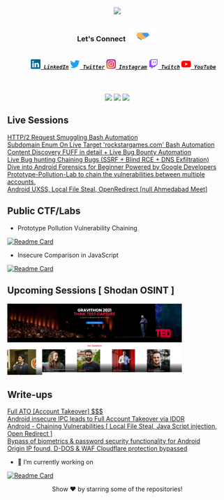 <h1 align="center">
  <a href="https://git.io/typing-svg">
    <img src="https://readme-typing-svg.herokuapp.com/?lines=Hey!%20How%20you%20doin'?&center=true&size=30">
  </a>
</h1>
<h3 align="center">Let's Connect <img src="https://raw.githubusercontent.com/Dheerajmadhukar/Dheerajmadhukar/main/img/handshake.gif" height="32px"></h3>
<h5 align="center">
  <code>
    <a href="https://www.linkedin.com/in/dheerajtechnolegends/" title="LinkedIn Profile"><img height="22" width="22" src="https://github.com/Dheerajmadhukar/Dheerajmadhukar/blob/main/img/linkedin.svg"> LinkedIn</a></code>
  <code><a href="https://twitter.com/Dheerajmadhukar/" title="Twitter Profile"><img height="22" width="22" src="https://github.com/Dheerajmadhukar/Dheerajmadhukar/blob/main/img/twitter.svg"> Twitter</a></code>
  <code><a href="https://www.instagram.com/me_dheeraj/" title="Instagram Profile"><img height="22" width="22" src="https://github.com/Dheerajmadhukar/Dheerajmadhukar/blob/main/img/instagram.svg"> Instagram</a></code>
  <code><a href="https://www.twitch.tv/techn0legends"><img alt="Twitch" title="Twitch" height="22" width="22" src="https://github.com/Dheerajmadhukar/Dheerajmadhukar/blob/main/img/twitch.svg"> Twitch</a></code>
  <code><a href="https://www.youtube.com/c/DheerajMadhukar"><img alt="YouTube" title="YouTube" height="22" width="22" src="https://github.com/Dheerajmadhukar/Dheerajmadhukar/blob/main/img/youtube.svg"> YouTube</a></code>
</h5>
<br>
<p align = "center">
  <img src = "https://github-readme-stats.vercel.app/api?username=Dheerajmadhukar&show_icons=true&theme=dark" width = 400 />
  <img src = "https://github-readme-streak-stats.herokuapp.com/?user=Dheerajmadhukar&theme=dark&hide_border=true" width = 400 />
  <img src="https://github-readme-stats.vercel.app/api/top-langs/?username=Dheerajmadhukar&theme=dark&hide_border=true" />
</p>
<!--
<p>
  <img align="left" width="490" height="165" src="https://github-readme-stats.vercel.app/api?username=Dheerajmadhukar&show_icons=true&hide_border=false&line_height=20&title_color=f69673&icon_color=1b93c9&show_owner=true"/>
  <img align="right" width="490" height="165" src="https://github-readme-streak-stats.herokuapp.com/?user=Dheerajmadhukar&show_icons=true&hide_border=false&line_height=20&title_color=f69673&icon_color=1b93c9&show_owner=true"/>
  <p>

**Dheerajmadhukar/Dheerajmadhukar** is a ✨ _special_ ✨ repository because its `README.md` (this file) appears on your GitHub profile.

Here are some ideas to get you started:

- 🔭 I’m currently working on ...
- 🌱 I’m currently learning ...
- 👯 I’m looking to collaborate on ...
- 🤔 I’m looking for help with ...
- 💬 Ask me about ...
- 📫 How to reach me: ...
- 😄 Pronouns: ...
- ⚡ Fun fact: ...

<a href="https://github.com/Dheerajmadhukar/Lilly" target="_blank">
  <img align="center" src="https://github-readme-stats.vercel.app/api/pin/?username=Dheerajmadhukar&repo=Lilly&theme=dracula" />
</a>
<a href="https://github.com/Dheerajmadhukar/subzzZ" target="_blank">
 <img align="center" src="https://github-readme-stats.vercel.app/api/pin/?username=Dheerajmadhukar&repo=subzzZ&theme=dracula" />
</a>
<a href="https://github.com/Dheerajmadhukar/GitApp" target="_blank">
  <img align="center" src="https://github-readme-stats.vercel.app/api/pin/?username=Dheerajmadhukar&repo=GitApp&theme=dracula" />
</a>
<a href="https://github.com/Dheerajmadhukar/4-ZERO-3" target="_blank">
 <img align="center" src="https://github-readme-stats.vercel.app/api/pin/?username=Dheerajmadhukar&repo=4-ZERO-3&theme=dracula" />
</a>
<a href="https://github.com/Dheerajmadhukar/back-me-up" target="_blank">
  <img align="center" src="https://github-readme-stats.vercel.app/api/pin/?username=Dheerajmadhukar&repo=BB-Hunt-A-Day&theme=dracula" />
</a>
<a href="https://github.com/Dheerajmadhukar/BB-Hunt-A-Day" target="_blank">
 <img align="center" src="https://github-readme-stats.vercel.app/api/pin/?username=Dheerajmadhukar&repo=BB-Hunt-A-Day&theme=dracula" />
</a>
<a href="https://github.com/Dheerajmadhukar/fdns" target="_blank">
 <img align="center" src="https://github-readme-stats.vercel.app/api/pin/?username=Dheerajmadhukar&repo=fdns&theme=dracula" />
</a>
-->

<h2>Live Sessions</h2>

<a href="https://www.youtube.com/watch?v=oiZYSYI2WQE">HTTP/2 Request Smuggling Bash Automation</a><br>
<a href="https://www.youtube.com/watch?v=GwR-_Ia1ML8">Subdomain Enum On Live Target 'rockstargames.com' Bash Automation</a><br>
<a href="https://www.youtube.com/watch?v=wGX3HwCTpKE">Content Discovery FUFF in detail + Live Bug Bounty Automation</a><br>
<a href="https://www.youtube.com/watch?v=jL0_uyqIbAg">Live Bug hunting Chaining Bugs (SSRF + Blind RCE + DNS Exfiltration)</a><br>
<a href="https://www.youtube.com/watch?v=SIoCXOxsvVE&t=2347s">Dive into Android Forensics for Beginner Powered by Google Developers</a><br>
<a href="https://youtu.be/pjPz-12LYQI">Prototype-Pollution-Lab to chain the vulnerabilities between multiple accounts.</a><br>
<a href="https://www.youtube.com/watch?v=MeNPvBQbn-k&t=3786s">Android UXSS, Local File Steal, OpenRedirect [null Ahmedabad Meet]</a><br>

<h2>Public CTF/Labs</h2>

-  Prototype Pollution Vulnerability Chaining

  [![Readme Card](https://github-readme-stats.vercel.app/api/pin/?username=Dheerajmadhukar&repo=Prototype-Pollution-Lab_me_dheeraj&show_owner=true)](https://github.com/Dheerajmadhukar/Prototype-Pollution-Lab_me_dheeraj)

-  Insecure Comparison in JavaScript

  [![Readme Card](https://github-readme-stats.vercel.app/api/pin/?username=Dheerajmadhukar&repo=Insecure-Comparison-Lab_me_dheeraj&show_owner=true)](https://github.com/Dheerajmadhukar/Insecure-Comparison-Lab_me_dheeraj)

<h2>Upcoming Sessions [ Shodan OSINT ] </h2>
<img src = "https://github.com/Dheerajmadhukar/Dheerajmadhukar/blob/main/img/talk%20dheeraj.png" width = 400 />

<h2>Write-ups</h2>

<a href="https://infosecwriteups.com/do-it-asap-9d1847472bc8">Full ATO [Account Takeover] $$$</a><br>
<a href="https://medium.com/@dheerajkmadhukar/journey-from-low-to-critical-bug-2ab98db2eec1">Android insecure IPC leads to Full Account Takeover via IDOR</a><br>
<a href="https://infosecwriteups.com/dont-stop-at-one-bug-d3c56806b5">Android - Chaining Vulnerabilities [ Local File Steal, Java Script injection, Open Redirect ]</a><br>
<a href="https://medium.com/@dheerajkmadhukar/bypass-of-biometrics-password-security-functionality-for-android-8e0174ac7cac">Bypass of biometrics & password security functionality for Android</a><br>
<a href="https://medium.com/@dheerajkmadhukar/origin-ip-found-d-dos-waf-cloudflare-protection-bypassed-41fc280ccf8f">Origin IP found, D-DOS & WAF Cloudflare protection bypassed</a><br>

- 🔭 I’m currently working on
 
 [![Readme Card](https://github-readme-stats.vercel.app/api/pin/?username=Dheerajmadhukar&repo=karma_v2&show_owner=true)](https://github.com/Dheerajmadhukar/karma_v2)

<div align="center">
Show ❤️ by starring some of the repositories!<br>
</div>
